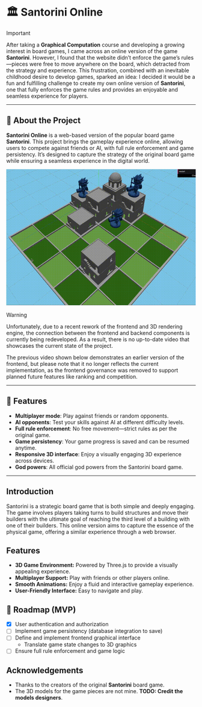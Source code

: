 # 🏛️ Santorini Online

> [!IMPORTANT]
> After taking a **Graphical Computation** course and developing a growing interest in board games, I came across an online version of the game **Santorini**. However, I found that the website didn’t enforce the game’s rules—pieces were free to move anywhere on the board, which detracted from the strategy and experience. This frustration, combined with an inevitable childhood desire to develop games, sparked an idea: I decided it would be a fun and fulfilling challenge to create my own online version of **Santorini**, one that fully enforces the game rules and provides an enjoyable and seamless experience for players.

---

## 🚀 About the Project

**Santorini Online** is a web-based version of the popular board game **Santorini**. This project brings the gameplay experience online, allowing users to compete against friends or AI, with full rule enforcement and game persistency. It’s designed to capture the strategy of the original board game while ensuring a seamless experience in the digital world.

![Santorini Online Demo](./assets/images/preview.gif)

> [!WARNING]
> Unfortunately, due to a recent rework of the frontend and 3D rendering engine, the connection between the frontend and backend components is currently being redeveloped. As a result, there is no up-to-date video that showcases the current state of the project.
>
> The previous video shown below demonstrates an earlier version of the frontend, but please note that it no longer reflects the current implementation, as the frontend governance was removed to support planned future features like ranking and competition.

---

## 🎯 Features

- **Multiplayer mode**: Play against friends or random opponents.
- **AI opponents**: Test your skills against AI at different difficulty levels.
- **Full rule enforcement**: No free movement—strict rules as per the original game.
- **Game persistency**: Your game progress is saved and can be resumed anytime.
- **Responsive 3D interface**: Enjoy a visually engaging 3D experience across devices.
- **God powers**: All official god powers from the Santorini board game.

---

## Introduction

Santorini is a strategic board game that is both simple and deeply engaging. The game involves players taking turns to build structures and move their builders with the ultimate goal of reaching the third level of a building with one of their builders. This online version aims to capture the essence of the physical game, offering a similar experience through a web browser.

## Features

- **3D Game Environment:** Powered by Three.js to provide a visually appealing experience.
- **Multiplayer Support:** Play with friends or other players online.
- **Smooth Animations:** Enjoy a fluid and interactive gameplay experience.
- **User-Friendly Interface:** Easy to navigate and play.

## 📅 Roadmap (MVP)

- [x] User authentication and authorization
- [ ] Implement game persistency (database integration to save)
- [ ] Define and implement frontend graphical interface
  - Translate game state changes to 3D graphics
- [ ] Ensure full rule enforcement and game logic

## Acknowledgements

- Thanks to the creators of the original **Santorini** board game.
- The 3D models for the game pieces are not mine. **TODO: Credit the models designers**.
